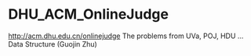 DHU_ACM_OnlineJudge
===================

http://acm.dhu.edu.cn/onlinejudge  The problems from UVa, POJ, HDU ...  Data Structure (Guojin Zhu)
